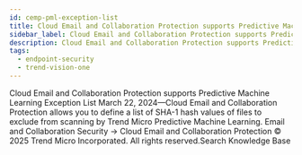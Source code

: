 ```yaml
---
id: cemp-pml-exception-list
title: Cloud Email and Collaboration Protection supports Predictive Machine Learning Exception List
sidebar_label: Cloud Email and Collaboration Protection supports Predictive Machine Learning Exception List
description: Cloud Email and Collaboration Protection supports Predictive Machine Learning Exception List
tags:
  - endpoint-security
  - trend-vision-one
---
```


 Cloud Email and Collaboration Protection supports Predictive Machine Learning Exception List March 22, 2024—Cloud Email and Collaboration Protection allows you to define a list of SHA-1 hash values of files to exclude from scanning by Trend Micro Predictive Machine Learning. Email and Collaboration Security → Cloud Email and Collaboration Protection © 2025 Trend Micro Incorporated. All rights reserved.Search Knowledge Base